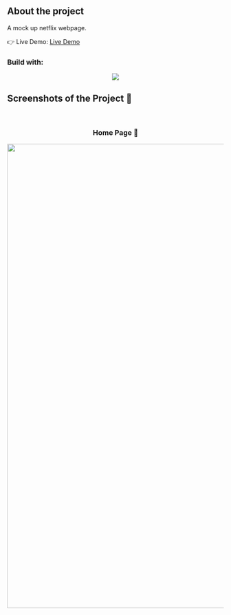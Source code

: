 <h2>About the project</h2>

  <p>A mock up netflix webpage.</p>

👉 Live Demo: <a href='https://mock-netflix.vercel.app/auth'>Live Demo</a>

<h3>Build with:</h3>
<p align="center">
  <a href="https://skillicons.dev">
    <img src="https://skillicons.dev/icons?i=react,next,ts,prisma" />
  </a>
</p>

<h2>Screenshots of the Project 📸</h2>
<br>
<h3 align='center'>Home Page 🏡</h3>

<div align='center'>
<img src='/public/images/mock_netflix.png' alt="home_page" width="1080">
</div>
